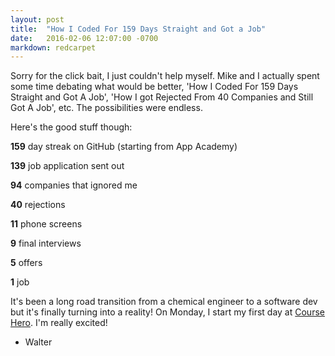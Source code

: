```yaml
---
layout: post
title:  "How I Coded For 159 Days Straight and Got a Job"
date:   2016-02-06 12:07:00 -0700
markdown: redcarpet
---
```

Sorry for the click bait, I just couldn't help myself. Mike and I actually spent some time debating what would be better, 'How I Coded For 159 Days Straight and Got A Job', 'How I got Rejected From 40 Companies and Still Got A Job', etc. The possibilities were endless.

Here's the good stuff though:

**159** day streak on GitHub (starting from App Academy)

**139** job application sent out

**94** companies that ignored me

**40** rejections

**11** phone screens

**9** final interviews

**5** offers

**1** job

It's been a long road transition from a chemical engineer to a software dev but it's finally turning into a reality! On Monday, I start my first day at [Course Hero](https://coursehero.com). I'm really excited!

- Walter
